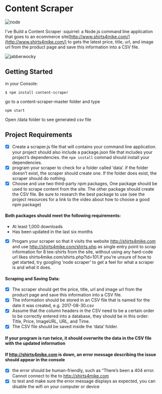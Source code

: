# Content Scraper

![node](https://user-images.githubusercontent.com/25851867/29894011-a6485952-8d99-11e7-850b-fe491b9215bb.png)

I've Build a Content Scraper :squirrel: a Node.js command line application that goes to an ecommerce site[http://www.shirts4mike.com/](http://www.shirts4mike.com/) to gets the latest price, title, url, and image url from the product page and save this information into a CSV file.

![jabberwocky](https://user-images.githubusercontent.com/25851867/29900810-a96f8eaa-8db9-11e7-9544-bda7241216ed.png)

## Getting Started
in your Console:
```
$ npm install content-scraper
```

go to a content-scraper-master folder and type
```
npm start
```
Open /data folder to see generated csv file

## Project Requirements
* [x] Create a scraper.js file that will contains  your command line application. your project should also include a package.json file that includes your project’s dependencies. the `npm install` commad should install your dependencies.
* [x] program your scraper to check for a folder called ‘data’. if the folder doesn’t exist, the scraper should create one. If the folder does exist, the scraper should do nothing.
* [x] Choose and use two third-party npm packages, One package should be used to scrape content from the site. The other package should create the CSV file. Be sure to research the best package to use (see the project resources for a link to the video about how to choose a good npm package)
#### Both packages should meet the following requirements:
  * At least 1,000 downloads
  * Has been updated in the last six months

* [x] Progam your scraper so that it visits the website http://shirts4mike.com and use http://shirts4mike.com/shirts.php as single entry point to scrap information for 8 tee-shirts from the site, without using any hard-code url likes shirts4mike.com/shirts.php?id=101.If you’re unsure of how to get started, try googling ‘node scraper’ to get a feel for what a scraper is and what it does.

#### Scraping and Saving Data:
* [x] The scraper should get the price, title, url and image url from the product page and save this information into a CSV file.
* [x] The information should be stored in an CSV file that is named for the date it was created, e.g. 2017-08-30.csv
* [x] Assume that the column headers in the CSV need to be a certain order to be correctly entered into a database, they should be in this order: Title, Price, ImageURL, URL, and Time.
* [x] The CSV file should be saved inside the ‘data’ folder.

#### If your program is run twice, it should overwrite the data in the CSV file with the updated information

#### If http://shirts4mike.com is down, an error message describing the issue should appear in the console
* [x] the error should be human-friendly, such as “There’s been a 404 error. Cannot connect to the to http://shirts4mike.com
* [x] to test and make sure the error message displays as expected, you can disable the wifi on your computer or device
